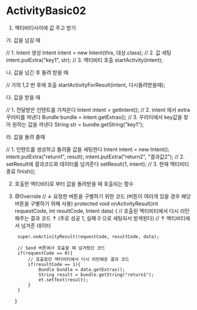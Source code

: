 # ActivityBasic02

1. 액티비티사이에 값 주고 받기

  가. 값을 넘길 때
  
  // 1. Intent 생성
  Intent intent = new Intent(this, 대상.class);
  // 2. 값 세팅
  intent.putExtra("key1", str);
  // 3. 액티비티 호출
  startActivity(intent);

  나. 값을 넘긴 후 돌려 받을 때
  
  // 가의 1,2 번 후에 호출
  startActivityForResult(intent, 다시돌려받을때);
	
  다. 값을 받을 때
  
  // 1. 전달받은 인텐트를 가져온다
  Intent intent = getIntent();
  // 2. intent 에서 extra 꾸러미를 꺼낸다
  Bundle bundle = intent.getExtras();
  // 3. 꾸러미에서 key값을 찾아 원하는 값을 꺼낸다
  String str = bundle.getString("key1");
	
  라. 값을 돌려 줄때
  
  // 1. 인텐트를 생성하고 돌려줄 값을 세팅한다
    Intent intent = new Intent();
    intent.putExtra("return1", result);
    intent.putExtra("return2", "결과값2");
    // 2. setResult에 결과코드와 데이터를 넘겨준다
    setResult(1, intent);
    // 3. 현재 액티비티 종료
    finish();
	
2. 호출한 액티비티로 부터 값을 돌려받을 때 호출되는 함수
3. 
    @Override                           //    ↓ 요청한 버튼을 구별하기 위한 코드 (버튼이 여러개 있을 경우 해당 버튼을 구별하기 위해 사용)
    protected void onActivityResult(int requestCode, int resultCode, Intent data) {
         //    호출된 액티비티에서 다시 리턴해주는 결과 코드  ↑ (주로 성공 1, 실패 0 으로 세팅되서 받게된다)
                                                                       //   ↑ 액티비티에서 넘겨준 데이터

        super.onActivityResult(requestCode, resultCode, data);

        // Send 버튼에서 호출할 때 넘겨줬던 코드
        if(requestCode == 0){
            // 호출됬던 액티비티에서 다시 리턴해준 결과 코드
            if(resultCode == 1){
                Bundle bundle = data.getExtras();
                String result = bundle.getString("return1");
                et.setText(result);
            }
        }
    }
